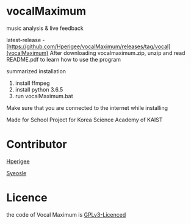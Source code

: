 # vocalMaximum

music analysis  & live feedback

latest-release - [https://github.com/Hperigee/vocalMaximum/releases/tag/vocal](vocalMaximum)
After downloading vocalmaximum.zip, unzip and read README.pdf to learn how to use the program

summarized installation
1. install ffmpeg
2. install python 3.6.5
3. run vocalMaximum.bat

Make sure that you are connected to the internet while installing

Made for School Project for Korea Science Academy of KAIST

# Contributor
[Hperigee](https://github.com/Hperigee) 

[Syeosle](https://github.com/Syeosle)
# Licence

the code of Vocal Maximum is [GPLv3-Licenced](LICENSE)
